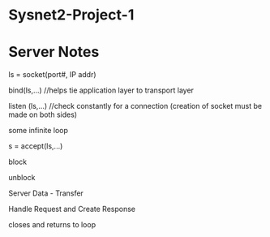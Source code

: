 # Sysnet2-Project-1
# Server Notes

ls = socket(port#, IP addr)

bind(ls,...) //helps tie application layer to transport layer

listen (ls,...) //check constantly for a connection (creation of socket must be made on both sides)

some infinite loop

s = accept(ls,...)

block

unblock

Server Data - Transfer

Handle Request and Create Response

closes and returns to loop
